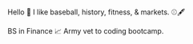Hello 👋 I like baseball, history, fitness, & markets. ⚾🖋️ 

BS in Finance 📈 Army vet to coding bootcamp.
